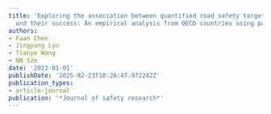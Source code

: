```yaml
---
title: 'Exploring the association between quantified road safety target attributes
  and their success: An empirical analysis from OECD countries using panel data'
authors:
- Faan Chen
- Jingyang Lyu
- Tianye Wang
- NN Sze
date: '2023-01-01'
publishDate: '2025-02-23T10:26:47.972242Z'
publication_types:
- article-journal
publication: '*Journal of safety research*'
---
```

